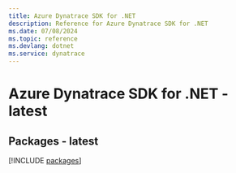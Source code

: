 ```yaml
---
title: Azure Dynatrace SDK for .NET
description: Reference for Azure Dynatrace SDK for .NET
ms.date: 07/08/2024
ms.topic: reference
ms.devlang: dotnet
ms.service: dynatrace
---
```

# Azure Dynatrace SDK for .NET - latest
## Packages - latest
[!INCLUDE [packages](dynatrace-index.md)]